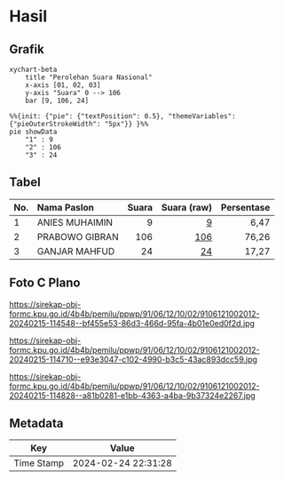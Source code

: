 # Hasil

## Grafik

```mermaid
xychart-beta
    title "Perolehan Suara Nasional"
    x-axis [01, 02, 03]
    y-axis "Suara" 0 --> 106
    bar [9, 106, 24]
```

```mermaid
%%{init: {"pie": {"textPosition": 0.5}, "themeVariables": {"pieOuterStrokeWidth": "5px"}} }%%
pie showData
    "1" : 9
    "2" : 106
    "3" : 24
```

## Tabel

| No. | Nama Paslon    | Suara | Suara (raw) | Persentase |
|:--- |:-------------- | -----:| -----------:| ----------:|
| 1   | ANIES MUHAIMIN | 9     | [9][p-1]    | 6,47       |
| 2   | PRABOWO GIBRAN | 106   | [106][p-2]  | 76,26      |
| 3   | GANJAR MAHFUD  | 24    | [24][p-3]   | 17,27      |


[p-1]: https://github.com/gigit-pemilu/pemilu-2024/blob/main/pilpres/hitung-suara/sub/91-papua/sub/06-biak-numfor/sub/12-samofa/sub/1002-brambaken/sub/012-tps/sub/paslon-1.txt
[p-2]: https://github.com/gigit-pemilu/pemilu-2024/blob/main/pilpres/hitung-suara/sub/91-papua/sub/06-biak-numfor/sub/12-samofa/sub/1002-brambaken/sub/012-tps/sub/paslon-2.txt
[p-3]: https://github.com/gigit-pemilu/pemilu-2024/blob/main/pilpres/hitung-suara/sub/91-papua/sub/06-biak-numfor/sub/12-samofa/sub/1002-brambaken/sub/012-tps/sub/paslon-3.txt

## Foto C Plano

https://sirekap-obj-formc.kpu.go.id/4b4b/pemilu/ppwp/91/06/12/10/02/9106121002012-20240215-114548--bf455e53-86d3-466d-95fa-4b01e0ed0f2d.jpg

https://sirekap-obj-formc.kpu.go.id/4b4b/pemilu/ppwp/91/06/12/10/02/9106121002012-20240215-114710--e93e3047-c102-4990-b3c5-43ac893dcc59.jpg

https://sirekap-obj-formc.kpu.go.id/4b4b/pemilu/ppwp/91/06/12/10/02/9106121002012-20240215-114828--a81b0281-e1bb-4363-a4ba-9b37324e2267.jpg


## Metadata

| Key        | Value               |
| ---------- | ------------------- |
| Time Stamp | 2024-02-24 22:31:28 |



